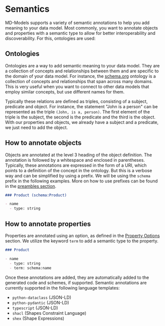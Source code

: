
# Semantics

MD-Models supports a variety of semantic annotations to help you add meaning to your data model. Most commonly, you want to annotate objects and properties with a semantic type to allow for better interoperability and discoverability. For this, ontologies are used:

## Ontologies

Ontologies are a way to add semantic meaning to your data model. They are a collection of concepts and relationships between them and are specific to the domain of your data model. For instance, the [schema.org](https://schema.org/) ontology is a collection of concepts and relationships that span across many domains. This is very useful when you want to connect to other data models that employ similar concepts, but use different names for them.

Typically these relations are defined as triples, consisting of a subject, predicate and object. For instance, the statement "John is a person" can be represented as the triple `(John, is a, person)`. The first element of the triple is the subject, the second is the predicate and the third is the object. With our properties and objects, we already have a subject and a predicate, we just need to add the object.

## How to annotate objects

Objects are annotated at the level 3 heading of the object definition. The annotation is followed by a whitespace and enclosed in parentheses. Typically, these annotations are expressed in the form of a URI, which points to a definition of the concept in the ontology. But this is a verbose way and can be simplified by using a prefix. We will be using the `schema` prefix in the following examples. More on how to use prefixes can be found in the [preambles section](./preambles.md).

```markdown
### Product (schema:Product)

- name
  - type: string
```

## How to annotate properties

Properties are annotated using an option, as defined in the [Property Options](./property-options.md) section. We utilize the keyword `term` to add a semantic type to the property.

```markdown
### Product

- name
  - type: string
  - term: schema:name
```

Once these annotations are added, they are automatically added to the generated code and schemes, if supported. Semantic annotations are currently supported in the following language templates:

- `python-dataclass` (JSON-LD)
- `python-pydantic` (JSON-LD)
- `typescript` (JSON-LD)
- `shacl` (Shapes Constraint Language)
- `shex` (Shape Expressions)
